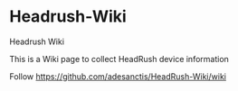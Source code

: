 # Headrush-Wiki
Headrush Wiki

This is a Wiki page to collect HeadRush device information

Follow https://github.com/adesanctis/HeadRush-Wiki/wiki
